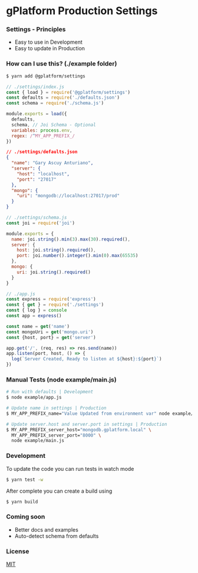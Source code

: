 # gPlatform Production Settings

### Settings - Principles

- Easy to use in Development
- Easy to update in Production

### How can I use this? (./example folder)

```sh
$ yarn add @gplatform/settings
```

```js
// ./settings/index.js
const { load } = require('@gplatform/settings')
const defaults = require('./defaults.json')
const schema = require('./schema.js')

module.exports = load({
  defaults,
  schema, // Joi Schema - Optional
  variables: process.env,
  regex: /^MY_APP_PREFIX_/
})
```

```json
// ./settings/defaults.json
{
  "name": "Gary Ascuy Anturiano",
  "server": {
    "host": "localhost",
    "port": "27017"
  },
  "mongo": {
    "uri": "mongodb://localhost:27017/prod"
  }
}
```

```js
// ./settings/schema.js
const joi = require('joi')

module.exports = {
  name: joi.string().min(3).max(30).required(),
  server: {
    host: joi.string().required(),
    port: joi.number().integer().min(0).max(65535)
  },
  mongo: {
    uri: joi.string().required()
  }
}
```

```js
// ./app.js
const express = require('express')
const { get } = require('./settings')
const { log } = console
const app = express()

const name = get('name')
const mongoUri = get('mongo.uri')
const {host, port} = get('server')

app.get('/', (req, res) => res.send(name))
app.listen(port, host, () => {
  log(`Server Created, Ready to listen at ${host}:${port}`)
})
```

### Manual Tests (node example/main.js)

```sh
# Run with defaults | Development 
$ node example/app.js
```

```sh
# Update name in settings | Production
$ MY_APP_PREFIX_name="Value Updated from environment var" node example/main.js
```

```sh
# Update server.host and server.port in settings | Production
$ MY_APP_PREFIX_server_host="mongodb.gplatform.local" \
  MY_APP_PREFIX_server_port="8000" \
  node example/main.js
```

### Development 

To update the code you can run tests in watch mode

```sh
$ yarn test -w
```

After complete you can create a build using 

```sh
$ yarn build
```

### Coming soon

- Better docs and examples
- Auto-detect schema from defaults

### License

[MIT](LICENSE)
